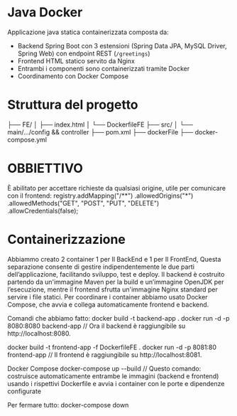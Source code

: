 # Java Docker

Applicazione java statica containerizzata composta da:
- Backend Spring Boot con 3 estensioni (Spring Data JPA, MySQL Driver, Spring Web) con endpoint REST (`/greetings`)
- Frontend HTML statico servito da Nginx
- Entrambi i componenti sono containerizzati tramite Docker
- Coordinamento con Docker Compose

# Struttura del progetto
├── FE/
│ ├── index.html
│ └── DockerfileFE
├── src/
│ └── main/.../config && controller
├── pom.xml
├── dockerFile
├── docker-compose.yml

# OBBIETTIVO
È abilitato per accettare richieste da qualsiasi origine, utile per comunicare con il frontend:
registry.addMapping("/**")
.allowedOrigins("*")
.allowedMethods("GET", "POST", "PUT", "DELETE")
.allowCredentials(false);

# Containerizzazione
Abbiammo creato 2 container 1 per Il BackEnd e 1 per Il FrontEnd, Questa separazione consente di gestire indipendentemente le due parti dell’applicazione, facilitando sviluppo, test e deploy.
Il backend è costruito partendo da un'immagine Maven per la build e un’immagine OpenJDK per l’esecuzione, mentre il frontend sfrutta un'immagine Nginx standard per servire i file statici.
Per coordinare i container abbiamo usato Docker Compose, che avvia e collega automaticamente frontend e backend.

Comandi che abbiamo fatto:
docker build -t backend-app .
docker run -d -p 8080:8080 backend-app // Ora il backend è raggiungibile su http://localhost:8080.

docker build -t frontend-app -f DockerfileFE .
docker run -d -p 8081:80 frontend-app  // Il frontend è raggiungibile su http://localhost:8081.

Docker Compose
docker-compose up --build // Questo comando: costruisce automaticamente entrambe le immagini (backend e frontend) usando i rispettivi Dockerfile e avvia i container con le porte e dipendenze configurate

Per fermare tutto:
docker-compose down
